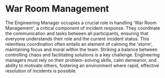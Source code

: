 # War Room Management

The Engineering Manager occupies a crucial role in handling 'War Room Management', a critical component of incident response. They coordinate the communication and tasks between all participants, ensuring that everyone understands their role and the current incident status. This relentless coordination often entails an element of calming the 'storm', maintaining focus and moral within the team. Striking a balance between controlling chaos and facilitating solutions is a key challenge. Engineering managers must rely on their problem-solving skills, calm demeanor, and ability to motivate others, fostering an environment where rapid, effective resolution of incidents is possible.